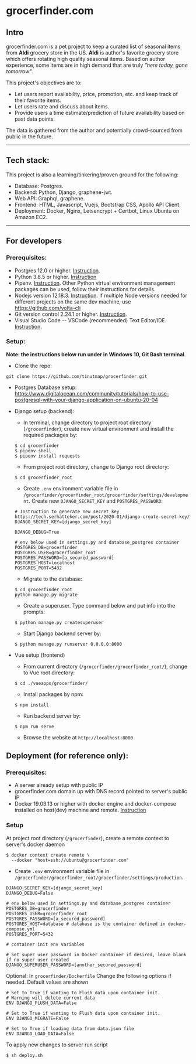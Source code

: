 # grocerfinder.com

## Intro

grocerfinder.com is a pet project to keep a curated list of seasonal items from **Aldi** grocery store in the US. **Aldi** is author's favorite grocery store which offers rotating high quality seasonal items. Based on author experience, some items are in high demand that are truly _"here today, gone tomorrow"_.

This project's objectives are to:

- Let users report availability, price, promotion, etc. and keep track of their favorite items.
- Let users rate and discuss about items.
- Provide users a time estimate/prediction of future availability based on past data points.

The data is gathered from the author and potentially crowd-sourced from public in the future.

---

## Tech stack:

This project is also a learning/tinkering/proven ground for the following:

- Database: Postgres.
- Backend: Python, Django, graphene-jwt.
- Web API: Graphql, graphene.
- Frontend: HTML, Javascript, Vuejs, Bootstrap CSS, Apollo API Client.
- Deployment: Docker, Nginx, Letsencrypt + Certbot, Linux Ubuntu on Amazon EC2.

---

## For developers

### Prerequisites:

- Postgres 12.0 or higher. [Instruction](https://www.postgresqltutorial.com/postgresql-getting-started/).
- Python 3.8.5 or higher. [Instruction](https://wiki.python.org/moin/BeginnersGuide/Download)
- Pipenv. [Instruction](https://pypi.org/project/pipenv/). Other Python virtual environment management packages can be used, follow their instructions for details.
- Nodejs version 12.18.3. [Instruction](https://nodejs.org/en/download/package-manager/). If multiple Node versions needed for different projects on the same dev machine, use https://github.com/volta-cli
- Git version control 2.24.1 or higher. [Instruction](https://git-scm.com/book/en/v2/Getting-Started-Installing-Git).
- Visual Studio Code -- VSCode (recommended) Text Editor/IDE. [Instruction](https://code.visualstudio.com/docs/introvideos/basics).

### Setup:

**Note: the instructions below run under in Windows 10, Git Bash terminal**.

- Clone the repo:

```
git clone https://github.com/tinutmap/grocerfinder.git
```

- Postgres Database setup: https://www.digitalocean.com/community/tutorials/how-to-use-postgresql-with-your-django-application-on-ubuntu-20-04

- Django setup (backend):

  - In terminal, change directory to project root directory (`/grocerfinder`), create new virtual environment and install the required packages by:

  ```
  $ cd grocerfinder
  $ pipenv shell
  $ pipenv install requests
  ```

  - From project root directory, change to Django root directory:

  ```
  $ cd grocerfinder_root
  ```

  - Create `.env` environment variable file in `/grocerfinder/grocerfinder_root/grocerfinder/settings/development`. Create new `DJANGO_SECRET_KEY` and `POSTGRES_PASSWORD`:

  ```
  # Instruction to generate new secret_key https://tech.serhatteker.com/post/2020-01/django-create-secret-key/
  DJANGO_SECRET_KEY=[django_secret_key]

  DJANGO_DEBUG=True

  # env below used in settings.py and database_postgres container
  POSTGRES_DB=grocerfinder
  POSTGRES_USER=grocerfinder_root
  POSTGRES_PASSWORD=[a_secured_password]
  POSTGRES_HOST=localhost
  POSTGRES_PORT=5432
  ```

  - Migrate to the database:

  ```
  $ cd grocerfinder_root
  python manage.py migrate
  ```

  - Create a superuser. Type command below and put info into the prompts:

  ```
  $ python manage.py createsuperuser
  ```

  - Start Django backend server by:

  ```
  $ python manage.py runserver 0.0.0.0:8000
  ```

- Vue setup (frontend)
  - From current directory (`/grocerfinder/grocerfinder_root/`), change to Vue root directory:
  ```
  $ cd ./vueapps/grocerfinder/
  ```
  - Install packages by npm:
  ```
  $ npm install
  ```
  - Run backend server by:
  ```
  $ npm run serve
  ```
  - Browse the website at `http://localhost:8080`

## Deployment (for reference only):

### Prerequisites:

- A server already setup with public IP
- grocerfinder.com domain up with DNS record pointed to server's public IP
- Docker 19.03.13 or higher with docker engine and docker-compose installed on host(dev) machine and remote. [Instruction](https://www.postgresqltutorial.com/postgresql-getting-started/)

### Setup

At project root directory (`/grocerfinder`), create a remote context to server's docker daemon

```
$ docker context create remote \
  --docker "host=ssh://ubuntu@grocerfinder.com"
```

- Create `.env` environment variable file in `/grocerfinder/grocerfinder_root/grocerfinder/settings/production`.

```
DJANGO_SECRET_KEY=[django_secret_key]
DJANGO_DEBUG=False

# env below used in settings.py and database_postgres container
POSTGRES_DB=grocerfinder
POSTGRES_USER=grocerfinder_root
POSTGRES_PASSWORD=[a_secured_password]
POSTGRES_HOST=database # database is the container defined in docker-compose.yml
POSTGRES_PORT=5432

# container init env variables

# Set super user password in Docker container if desired, leave blank if no super user created
DJANGO_SUPERUSER_PASSWORD=[another_secured_password]
```

Optional: In `grocerfinder/Dockerfile` Change the following options if needed. Default values are shown

```
# Set to True if wanting to Flush data upon container init.
# Warning will delete current data
ENV DJANGO_FLUSH_DATA=False

# Set to True if wanting to Flush data upon container init.
ENV DJANGO_MIGRATE=False

# Set to True if loading data from data.json file
ENV DJANGO_LOAD_DATA=False
```

To apply new changes to server run script

```
$ sh deploy.sh
```

